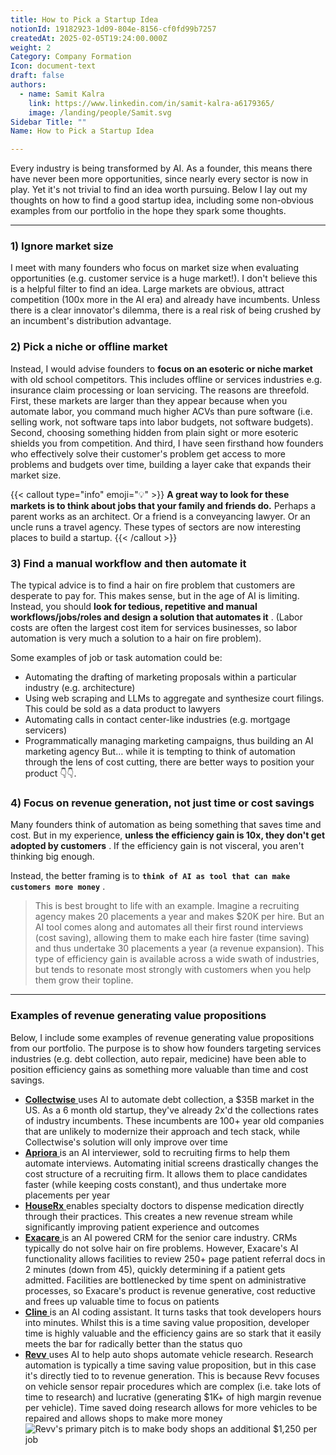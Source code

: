 ```yaml
---
title: How to Pick a Startup Idea
notionId: 19182923-1d09-804e-8156-cf0fd99b7257
createdAt: 2025-02-05T19:24:00.000Z
weight: 2
Category: Company Formation
Icon: document-text
draft: false
authors:
  - name: Samit Kalra
    link: https://www.linkedin.com/in/samit-kalra-a6179365/
    image: /landing/people/Samit.svg
Sidebar Title: ""
Name: How to Pick a Startup Idea

---
```




Every industry is being transformed by AI. As a founder, this means there have never been more opportunities, since nearly every sector is now in play. Yet it's not trivial to find an idea worth pursuing. Below I lay out my thoughts on how to find a good startup idea, including some non-obvious examples from our portfolio in the hope they spark some thoughts.

---


### 1) Ignore market size


I meet with many founders who focus on market size when evaluating opportunities (e.g. customer service is a huge market!). I don't believe this is a helpful filter to find an idea. Large markets are obvious, attract competition (100x more in the AI era) and already have incumbents. Unless there is a clear innovator's dilemma, there is a real risk of being crushed by an incumbent's distribution advantage.

###  **2) Pick a niche or offline market** 


Instead, I would advise founders to  **focus on an esoteric or niche market**  with old school competitors. This includes offline or services industries e.g. insurance claim processing or loan servicing. The reasons are threefold. First, these markets are larger than they appear because when you automate labor, you command much higher ACVs than pure software (i.e. selling work, not software taps into labor budgets, not software budgets). Second, choosing something hidden from plain sight or more esoteric shields you from competition. And third, I have seen firsthand how founders who effectively solve their customer's problem get access to more problems and budgets over time, building a layer cake that expands their market size.

{{< callout type="info" emoji="💡" >}}
 **A great way to look for these markets is to think about jobs that your family and friends do.**  Perhaps a parent works as an architect. Or a friend is a conveyancing lawyer. Or an uncle runs a travel agency. These types of sectors are now interesting places to build a startup.
{{< /callout >}}


###  **3) Find a manual workflow and then automate it** 


The typical advice is to find a hair on fire problem that customers are desperate to pay for. This makes sense, but in the age of AI is limiting. Instead, you should  **look for tedious, repetitive and manual workflows/jobs/roles and design a solution that automates it** . (Labor costs are often the largest cost item for services businesses, so labor automation is very much a solution to a hair on fire problem). 

Some examples of job or task automation could be: 

- Automating the drafting of marketing proposals within a particular industry (e.g. architecture)
- Using web scraping and LLMs to aggregate and synthesize court filings. This could be sold as a data product to lawyers
- Automating calls in contact center-like industries (e.g. mortgage servicers)
- Programmatically managing marketing campaigns, thus building an AI marketing agency
But… while it is tempting to think of automation through the lens of cost cutting, there are better ways to position your product 👇👇.

###  **4) Focus on revenue generation, not just time or cost savings** 


Many founders think of automation as being something that saves time and cost. But in my experience,  **unless the efficiency gain is 10x, they don't get adopted by customers** . If the efficiency gain is not visceral, you aren't thinking big enough.

Instead, the better framing is to  **`think of AI as tool that can make customers more money`** .

> This is best brought to life with an example. Imagine a recruiting agency makes 20 placements a year and makes $20K per hire. But an AI tool comes along and automates all their first round interviews (cost saving), allowing them to make each hire faster (time saving) and thus undertake 30 placements a year (a revenue expansion). This type of efficiency gain is available across a wide swath of industries, but tends to resonate most strongly with customers when you help them grow their topline. 


---


###  **Examples of revenue generating value propositions** 


Below, I include some examples of revenue generating value propositions from our portfolio. The purpose is to show how founders targeting services industries (e.g. debt collection, auto repair, medicine) have been able to position efficiency gains as something more valuable than time and cost savings.

- [ **Collectwise** ](https://collectwise.com/) uses AI to automate debt collection, a $35B market in the US. As a 6 month old startup, they've already 2x'd the collections rates of industry incumbents. These incumbents are 100+ year old companies that are unlikely to modernize their approach and tech stack, while Collectwise's solution will only improve over time
- [ **Apriora** ](https://www.apriora.ai/) is an AI interviewer, sold to recruiting firms to help them automate interviews. Automating initial screens drastically changes the cost structure of a recruiting firm. It allows them to place candidates faster (while keeping costs constant), and thus undertake more placements per year
- [ **HouseRx** ](https://houserx.com/) enables specialty doctors to dispense medication directly through their practices. This creates a new revenue stream while significantly improving patient experience and outcomes
- [ **Exacare** ](https://www.exacare.com/) is an AI powered CRM for the senior care industry. CRMs typically do not solve hair on fire problems. However, Exacare's AI functionality allows facilities to review 250+ page patient referral docs in 2 minutes (down from 45), quickly determining if a patient gets admitted. Facilities are bottlenecked by time spent on administrative processes, so Exacare's product is revenue generative, cost reductive and frees up valuable time to focus on patients
- [ **Cline** ](https://cline.bot/) is an AI coding assistant. It turns tasks that took developers hours into minutes. Whilst this is a time saving value proposition, developer time is highly valuable and the efficiency gains are so stark that it easily meets the bar for radically better than the status quo
- [ **Revv** ](https://www.revvhq.com/) uses AI to help auto shops automate vehicle research. Research automation is typically a time saving value proposition, but in this case it's directly tied to to revenue generation. This is because Revv focuses on vehicle sensor repair procedures which are complex (i.e. take lots of time to research) and lucrative (generating $1K+ of high margin revenue per vehicle). Time saved doing research allows for more vehicles to be repaired and allows shops to make more money
![Revv's primary pitch is to make body shops an additional $1,250 per job](https://prod-files-secure.s3.us-west-2.amazonaws.com/52e751b5-230f-4649-8c4e-0224e58da4f9/370e296b-f1ec-4862-970d-c6e37079c7a0/Screen_Shot_2025-02-02_at_1.08.01_PM.png?X-Amz-Algorithm=AWS4-HMAC-SHA256&X-Amz-Content-Sha256=UNSIGNED-PAYLOAD&X-Amz-Credential=ASIAZI2LB466V7UCECU2%2F20251004%2Fus-west-2%2Fs3%2Faws4_request&X-Amz-Date=20251004T082210Z&X-Amz-Expires=3600&X-Amz-Security-Token=IQoJb3JpZ2luX2VjEMD%2F%2F%2F%2F%2F%2F%2F%2F%2F%2FwEaCXVzLXdlc3QtMiJGMEQCIBJh7l7iibyOAmDO0tbOx30B7ZHBH83DKHQ8rrxf%2Ff8UAiBtT7e71k5lXEXc4c0jpVg%2B2L0NsoXqLIqzvHZEyoAUKSr%2FAwhZEAAaDDYzNzQyMzE4MzgwNSIMRBQ2%2BsSC8YYyjmY%2BKtwDJpluD1FDUlFWIAPy3pHWk4yyn9qYRmHG2iLR5e7fzHXA1L91JITdt7sNVdGL%2FibTpg63BUw%2Fbpm6r7yagUXZC19qHtx0HzWOfb9F0GZt3qr4M3wTNOiHbPgYuEmlJu8wc2D%2BFk9pynhzql0QZJlPWGmKVvKmII7VahISiKbFzOwBM1B5R3z5SyvuLwNS%2Bo7tF%2BOrbuOln29YQpq5pEOUe%2B66PkCQtUwSR2ev48RB8Ec3IEtD9XiQteTM5bjNkE%2FV0NS1myAR8E1zm%2FtzBqLbzqVe7RSlegcVM9XxBwWtd1RGLjxTYpehQUviO2naye30BOaoNoVrOZaVcfCc3irEdHHN9De9RFfpCs70C%2F4j6SEkUjIzt9khA4M%2Bctck5RVp4jNe%2FG1Keo7RvrlfjnBr68pUcxhMOA%2Bj69sj9Gib%2BVElwAgasuUMtTdHsECK0ig529o5fOJ1pCSIWJC1%2FuYyPMvLdhMqRUmQqr8i73WDZqawVE2x8TdLGeoRBtRc7T0uROuZ6dZgU%2BtRB746zxIpp7nDbRI30pFsT7auYUSExqev8Skvf%2FYqfQYZSOQYn5sae%2FRqbyBAEbRImiTYrSTb7LvXm3aPnPZAji%2F0kP2AzV3hgIGyZhD35CJgWpgwkJyDxwY6pgFdd34K%2BpdJWcsLXnQhgux9Ibj8tSbIMPro%2FlFno4%2B6M50E4ZKModUGttUqlfV191UR%2BXMeJSVy%2BD6kk5pbLFYd7sf2hYeUHzDJPXj%2FVKFYKf4CJYazWRYE88feXvy5zTKoC8UfIMBOACMW0x8mrgTFNp2p4fhfwKK%2BU3Otx1XZI5zhCHY1OvQxUclhs6xUmOLK%2F7KlZyBvWB3SLQqZoRccl7ZxT9ie&X-Amz-Signature=85089ac5f2307e62d1eac11a0d9adf63106695dee0a2278d34e41d5940f12562&X-Amz-SignedHeaders=host&x-amz-checksum-mode=ENABLED&x-id=GetObject)

